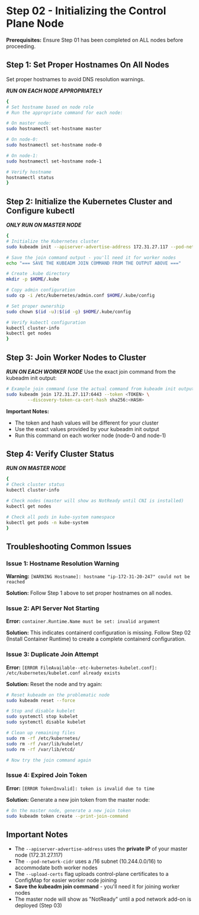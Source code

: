 # Step 02 - Initializing the Control Plane Node

**Prerequisites:** Ensure Step 01 has been completed on ALL nodes before proceeding.

## Step 1: Set Proper Hostnames On All Nodes
Set proper hostnames to avoid DNS resolution warnings.

***RUN ON EACH NODE APPROPRIATELY***
```bash
{
# Set hostname based on node role
# Run the appropriate command for each node:

# On master node:
sudo hostnamectl set-hostname master

# On node-0:
sudo hostnamectl set-hostname node-0

# On node-1:
sudo hostnamectl set-hostname node-1

# Verify hostname
hostnamectl status
}
```

## Step 2: Initialize the Kubernetes Cluster and Configure kubectl

***ONLY RUN ON MASTER NODE***
```bash
{
# Initialize the Kubernetes cluster
sudo kubeadm init --apiserver-advertise-address 172.31.27.117 --pod-network-cidr "10.244.0.0/16" --upload-certs

# Save the join command output - you'll need it for worker nodes
echo "=== SAVE THE KUBEADM JOIN COMMAND FROM THE OUTPUT ABOVE ==="

# Create .kube directory
mkdir -p $HOME/.kube

# Copy admin configuration
sudo cp -i /etc/kubernetes/admin.conf $HOME/.kube/config

# Set proper ownership
sudo chown $(id -u):$(id -g) $HOME/.kube/config

# Verify kubectl configuration
kubectl cluster-info
kubectl get nodes
}
```

## Step 3: Join Worker Nodes to Cluster

***RUN ON EACH WORKER NODE***
Use the exact join command from the kubeadm init output:

```bash
# Example join command (use the actual command from kubeadm init output):
sudo kubeadm join 172.31.27.117:6443 --token <TOKEN> \
        --discovery-token-ca-cert-hash sha256:<HASH>
```

**Important Notes:**
- The token and hash values will be different for your cluster
- Use the exact values provided by your kubeadm init output
- Run this command on each worker node (node-0 and node-1)











## Step 4: Verify Cluster Status

***RUN ON MASTER NODE***
```bash
{
# Check cluster status
kubectl cluster-info

# Check nodes (master will show as NotReady until CNI is installed)
kubectl get nodes

# Check all pods in kube-system namespace
kubectl get pods -n kube-system
}
```

## Troubleshooting Common Issues

### Issue 1: Hostname Resolution Warning
**Warning:** `[WARNING Hostname]: hostname "ip-172-31-20-247" could not be reached`

**Solution:** Follow Step 1 above to set proper hostnames on all nodes.

### Issue 2: API Server Not Starting
**Error:** `container.Runtime.Name must be set: invalid argument`

**Solution:** This indicates containerd configuration is missing. Follow Step 02 (Install Container Runtime) to create a complete containerd configuration.

### Issue 3: Duplicate Join Attempt
**Error:** `[ERROR FileAvailable--etc-kubernetes-kubelet.conf]: /etc/kubernetes/kubelet.conf already exists`

**Solution:** Reset the node and try again:

```bash
# Reset kubeadm on the problematic node
sudo kubeadm reset --force

# Stop and disable kubelet
sudo systemctl stop kubelet
sudo systemctl disable kubelet

# Clean up remaining files
sudo rm -rf /etc/kubernetes/
sudo rm -rf /var/lib/kubelet/
sudo rm -rf /var/lib/etcd/

# Now try the join command again
```

### Issue 4: Expired Join Token
**Error:** `[ERROR TokenInvalid]: token is invalid due to time`

**Solution:** Generate a new join token from the master node:

```bash
# On the master node, generate a new join token
sudo kubeadm token create --print-join-command
```

## Important Notes
- The `--apiserver-advertise-address` uses the **private IP** of your master node (172.31.27.117)
- The `--pod-network-cidr` uses a /16 subnet (10.244.0.0/16) to accommodate both worker nodes
- The `--upload-certs` flag uploads control-plane certificates to a ConfigMap for easier worker node joining
- **Save the kubeadm join command** - you'll need it for joining worker nodes
- The master node will show as "NotReady" until a pod network add-on is deployed (Step 03)